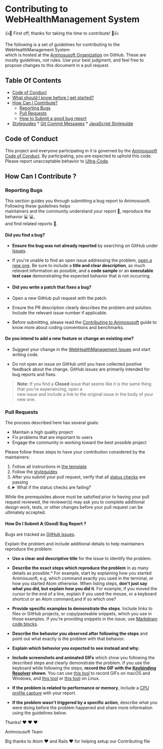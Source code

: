 # Contributing to WebHealthManagement System

:+1::tada: First off, thanks for taking the time to contribute! :tada::+1:

The following is a set of guidelines for contributing to the WebHealthManagement System  
which is hosted at the [Animosusoft Organization](https://github.com/Animosusoft) on GitHub. These are mostly guidelines, not rules. 
Use your best judgment, and feel  free to propose changes to this document in a pull request.

## Table Of Contents

- [Code of Conduct](#code-of-conduct)
- [What should I know before I get started?](#what-should-i-know-before-i-get-started)
- [How Can I Contribute?](#how-can-i-contribute)
    * [Reporting Bugs](#reporting-bugs)
    * [Pull Requests](#pull-requests)
    * [How to Submit a good bug report](#how-do-i-submit-a-good-bug-report)
- [Styleguides](#styleguides)
       * [Git Commit Messages](#git-commit-messages)
       * [JavaScript Styleguide](#javascript-styleguide)

## Code of Conduct

This project and everyone participating in it is governed by the [Animosusoft Code of Conduct](CODE_OF_CONDUCT.md).
 By participating, you are expected to uphold this code. Please report unacceptable behavior
  to [Ultra-Code](mailto:megaalpha100@gmail.com).

## How Can I Contribute \?

### Reporting Bugs

This section guides you through submitting a bug report to Animosusoft. Following these guidelines helps  
maintainers and the community understand your report :pencil:, reproduce the behavior :computer: :computer:,  
and find related reports :mag_right:.

#### **Did you find a bug?**

* **Ensure the bug was not already reported** by searching on GitHub under [Issues](https://github.com/Animosusoft/WebHealthManagement/issues).

* If you're unable to find an open issue addressing the problem, [open a new one](https://github.com/Animosusoft/WebHealthManagement/issues/new). Be sure to include a **title and clear description**, as much relevant information as possible, and a **code sample** or an **executable test case** demonstrating the expected behavior that is not occurring.

* #### **Did you write a patch that fixes a bug?**

* Open a new GitHub pull request with the patch.

* Ensure the PR description clearly describes the problem and solution. Include the relevant issue number if applicable.

* Before submitting, please read the [Contributing to Animosusoft](http://github.com/Animosusoft/CONTRIBUTING.md) guide to know more about coding conventions and benchmarks.

#### **Do you intend to add a new feature or change an existing one?**

* Suggest your change in the [WebHealthManagement Issues](https://github.com/Animosusoft/WebHealthManagement/issue) and start writing code.

* Do not open an issue on GitHub until you have collected positive feedback about the change. GitHub issues are primarily intended for bug reports and fixes.

> **Note:** If you find a **Closed** issue that seems like it is the same thing that you're experiencing, open a  
> new issue and include a link to the original issue in the body of your new one.

### Pull Requests

The process described here has several goals:

* Maintain a high quality project
* Fix problems that are important to users
* Engage the community in working toward the best possible project

Please follow these steps to have your contribution considered by the maintainers:

1. Follow all instructions in [the template](PULL_REQUEST_TEMPLATE.md)
2. Follow the [styleguides](#styleguides)
3. After you submit your pull request, verify that all [status checks](https://help.github.com/articles/about-status-checks/) are passing  
4. <details>
    <summary>What if the status checks are failing?</summary>
   If a status check is failing, and you believe that the failure is unrelated to your change, please leave a comment on the pull request explaining why you believe the failure is unrelated. A maintainer will re-run the status check for you. If we conclude that the failure was a false positive, then we will open an issue to track that problem with our status check suite.
   </details>

While the prerequisites above must be satisfied prior to having your pull request reviewed, the reviewer(s) may ask you to complete additional design work, tests, or other changes before your pull request can be ultimately accepted.

#### How Do I Submit A (Good) Bug Report \?

Bugs are tracked as [GitHub issues](https://guides.github.com/features/issues/).

Explain the problem and include additional details to help maintainers reproduce the problem:

* **Use a clear and descriptive title** for the issue to identify the problem.
* **Describe the exact steps which reproduce the problem** in as many details as possible.* For example, start by explaining how you started Animosusoft, e.g. which command exactly you used in the terminal, or how you started Atom otherwise. When listing steps, **don't just say what you did, but explain how you did it**. For example, if you moved the cursor to the end of a line, explain if you used the mouse, or a keyboard shortcut or an Atom command,and if so which one?  
* **Provide specific examples to demonstrate the steps**. Include links to files or GitHub projects, or copy/pasteable snippets, which you use in those examples. If you're providing snippets in the issue, use [Markdown code blocks](https://help.github.com/articles/markdown-basics/#multiple-lines).

* **Describe the behavior you observed after following the steps** and point out what exactly is the problem with that behavior.

* **Explain which behavior you expected to see instead and why.**

* **Include screenshots and animated GIFs** which show you following the described steps and clearly demonstrate the problem. If you use the keyboard while following the steps, **record the GIF with the [Keybinding Resolver](https://github.com/Aninimosusoft/keybinding-resolver) shown**. You can use [this tool](https://www.cockos.com/licecap/) to record GIFs on macOS and Windows, and [this tool](https://github.com/colinkeenan/silentcast) or [this tool](https://github.com/GNOME/byzanz) on Linux.

* **If the problem is related to performance or memory**, include a [CPU profile capture](https://flight-manual.atom.io/hacking-atom/sections/debugging/#diagnose-runtime-performance) with your report.
* **If the problem wasn't triggered by a specific action**, describe what you were doing before the problem happened and share more information using the guidelines below.

Thanks! :heart: :heart: :heart:

Animosusoft Team

Big thanks to Atom :heart:  and Rails :heart:  for helping setup our Contributing file  

